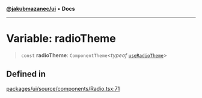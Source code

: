 [**@jakubmazanec/ui**](../README.md) • **Docs**

---

# Variable: radioTheme

> `const` **radioTheme**: `ComponentTheme`\<_typeof_
> [`useRadioTheme`](../functions/useRadioTheme.md)\>

## Defined in

[packages/ui/source/components/Radio.tsx:71](https://github.com/jakubmazanec/tools/blob/a5f92f7f2969c6804808173bd093f7dbafca1b9f/packages/ui/source/components/Radio.tsx#L71)

